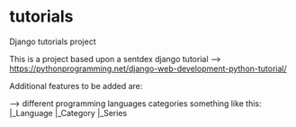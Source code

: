 # tutorials
Django tutorials project

This is a project based upon a sentdex django tutorial --> https://pythonprogramming.net/django-web-development-python-tutorial/

Additional features to be added are:

--> different programming languages categories
something like this:
|_Language
  |_Category
    |_Series

